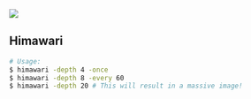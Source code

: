 <a href="https://gfycat.com/NeedyCavernousGecko">
    <img src="https://i.imgur.com/n0lzrom.gif">
</a>

## Himawari

```bash
# Usage:
$ himawari -depth 4 -once
$ himawari -depth 8 -every 60
$ himawari -depth 20 # This will result in a massive image!
```
